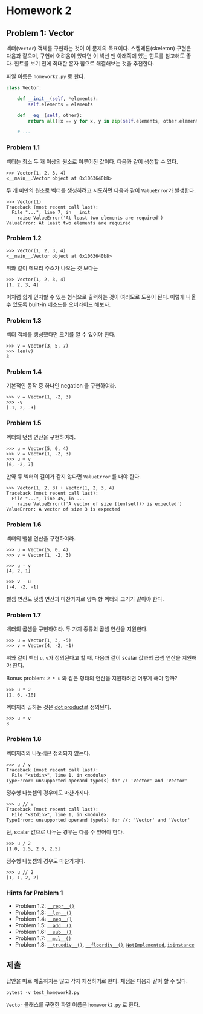 # Homework 2

## Problem 1: Vector

벡터(`Vector`) 객체를 구현하는 것이 이 문제의 목표이다. 스켈레톤(skeleton) 구현은 다음과 같으며, 구현에 어려움이 있다면 이 섹션 맨 아래쪽에 있는 힌트를 참고해도 좋다. 힌트를 보기 전에 최대한 혼자 힘으로 해결해보는 것을 추천한다.

파일 이름은 `homework2.py` 로 한다.

```python
class Vector:

    def __init__(self, *elements):
        self.elements = elements

    def __eq__(self, other):
        return all([x == y for x, y in zip(self.elements, other.elements)])

    # ...
```

### Problem 1.1

벡터는 최소 두 개 이상의 원소로 이루어진 값이다. 다음과 같이 생성할 수 있다.

```
>>> Vector(1, 2, 3, 4)
<__main__.Vector object at 0x1063640b8>
```

두 개 미만의 원소로 벡터를 생성하려고 시도하면 다음과 같이 `ValueError`가 발생한다.

```
>>> Vector(1)
Traceback (most recent call last):
  File "...", line 7, in __init__
    raise ValueError('At least two elements are required')
ValueError: At least two elements are required
```

### Problem 1.2

```
>>> Vector(1, 2, 3, 4)
<__main__.Vector object at 0x1063640b8>
```

위와 같이 메모리 주소가 나오는 것 보다는

```
>>> Vector(1, 2, 3, 4)
[1, 2, 3, 4]
```

이처럼 쉽게 인지할 수 있는 형식으로 출력하는 것이 여러모로 도움이 된다. 이렇게 나올 수 있도록 built-in 메소드를 오버라이드 해보자.

### Problem 1.3

벡터 객체를 생성했다면 크기를 알 수 있어야 한다.

```
>>> v = Vector(3, 5, 7)
>>> len(v)
3
```

### Problem 1.4

기본적인 동작 중 하나인 negation 을 구현하여라.

```
>>> v = Vector(1, -2, 3)
>>> -v
[-1, 2, -3]
```

### Problem 1.5

벡터의 덧셈 연산을 구현하여라.

```
>>> u = Vector(5, 0, 4)
>>> v = Vector(1, -2, 3)
>>> u + v
[6, -2, 7]
```

만약 두 벡터의 길이가 같지 않다면 `ValueError` 를 내야 한다.

```
>>> Vector(1, 2, 3) + Vector(1, 2, 3, 4)
Traceback (most recent call last):
  File "...", line 45, in ...
    raise ValueError(f'A vector of size {len(self)} is expected')
ValueError: A vector of size 3 is expected
```

### Problem 1.6

벡터의 뺄셈 연산을 구현하여라.

```
>>> u = Vector(5, 0, 4)
>>> v = Vector(1, -2, 3)

>>> u - v
[4, 2, 1]

>>> v - u
[-4, -2, -1]
```

뺄셈 연산도 덧셈 연산과 마찬가지로 양쪽 항 벡터의 크기가 같아야 한다.

### Problem 1.7

벡터의 곱셈을 구현하여라. 두 가지 종류의 곱셈 연산을 지원한다.

```
>>> u = Vector(1, 3, -5)
>>> v = Vector(4, -2, -1)
```

위와 같이 벡터 `u`, `v`가 정의된다고 할 때, 다음과 같이 scalar 값과의 곱셈 연산을 지원해야 한다.

Bonus problem: `2 * u` 와 같은 형태의 연산을 지원하려면 어떻게 해야 할까?

```
>>> u * 2
[2, 6, -10]
```

벡터끼리 곱하는 것은 [dot product](https://en.wikipedia.org/wiki/Dot_product)로 정의된다.

```
>>> u * v
3
```

### Problem 1.8

벡터끼리의 나눗셈은 정의되지 않는다.

```
>>> u / v
Traceback (most recent call last):
  File "<stdin>", line 1, in <module>
TypeError: unsupported operand type(s) for /: 'Vector' and 'Vector'
```

정수형 나눗셈의 경우에도 마찬가지다.

```
>>> u // v
Traceback (most recent call last):
  File "<stdin>", line 1, in <module>
TypeError: unsupported operand type(s) for //: 'Vector' and 'Vector'
```

단, scalar 값으로 나누는 경우는 다룰 수 있어야 한다.

```
>>> u / 2
[1.0, 1.5, 2.0, 2.5]
```

정수형 나눗셈의 경우도 마찬가지다.

```
>>> u // 2
[1, 1, 2, 2]
```

### Hints for Problem 1

- Problem 1.2: [`__repr__()`](https://docs.python.org/3/reference/datamodel.html#object.__repr__)
- Problem 1.3: [`__len__()`](https://docs.python.org/3/reference/datamodel.html#object.__len__)
- Problem 1.4: [`__neg__()`](https://docs.python.org/3/reference/datamodel.html#object.__neg__)
- Problem 1.5: [`__add__()`](https://docs.python.org/3/reference/datamodel.html#object.__add__)
- Problem 1.6: [`__sub__()`](https://docs.python.org/3/reference/datamodel.html#object.__sub__)
- Problem 1.7: [`__mul__()`](https://docs.python.org/3/reference/datamodel.html#object.__mul__)
- Problem 1.8: [`__truediv__()`](https://docs.python.org/3/reference/datamodel.html#object.__truediv__), [`__floordiv__()`](https://docs.python.org/3/reference/datamodel.html#object.__floordiv__), [`NotImplemented`](https://docs.python.org/3/library/constants.html#NotImplemented), [`isinstance`](https://docs.python.org/3.7/library/functions.html#isinstance)

## 제출

답안을 따로 제출하지는 않고 각자 채점하기로 한다. 채점은 다음과 같이 할 수 있다.

    pytest -v test_homework2.py

`Vector` 클래스를 구현한 파일 이름은 `homework2.py` 로 한다.